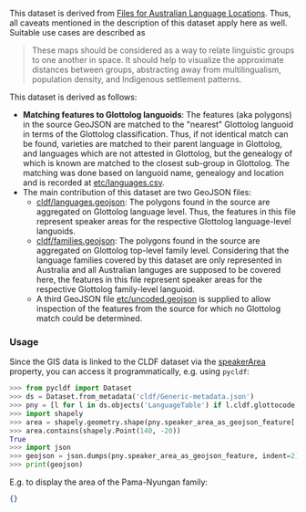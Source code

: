 
This dataset is derived from [Files for Australian Language Locations](https://doi.org/10.5281/zenodo.4898185).
Thus, all caveats mentioned in the description of this dataset apply here as well. Suitable use
cases are described as

> These maps should be considered as a way to relate linguistic groups to one another in space. It 
> should help to visualize the approximate distances between groups, abstracting away from 
> multilingualism, population density, and Indigenous settlement patterns.

This dataset is derived as follows:

- **Matching features to Glottolog languoids**: The features (aka polygons) in the source GeoJSON
  are matched to the "nearest" Glottolog languoid in terms of the Glottolog classification. Thus,
  if not identical match can be found, varieties are matched to their parent language in Glottolog,
  and languages which are not attested in Glottolog, but the genealogy of which is known are matched
  to the closest sub-group in Glottolog. The matching was done based on languoid name, genealogy and
  location and is recorded at [etc/languages.csv](etc/languages.csv).
- The main contribution of this dataset are two GeoJSON files:
  - [cldf/languages.geojson](cldf/languages.geojson): The polygons found in the source are
    aggregated on Glottolog language level. Thus, the features in this file represent speaker areas
    for the respective Glottolog language-level languoids.
  - [cldf/families.geojson](cldf/families.geojson): The polygons found in the source are
    aggregated on Glottolog top-level family level. Considering that the language families covered
    by this dataset are only represented in Australia and all Australian languges are supposed to
    be covered here, the features in this file represent speaker areas for the respective Glottolog
    family-level languoid.
  - A third GeoJSON file [etc/uncoded.geojson](etc/uncoded.geojson) is supplied to allow inspection
    of the features from the source for which no Glottolog match could be determined.


### Usage

Since the GIS data is linked to the CLDF dataset via the [speakerArea](https://github.com/cldf/cldf/tree/master/components/languages#speaker-area)
property, you can access it programmatically, e.g. using `pycldf`:

```python
>>> from pycldf import Dataset
>>> ds = Dataset.from_metadata('cldf/Generic-metadata.json')
>>> pny = [l for l in ds.objects('LanguageTable') if l.cldf.glottocode == 'pama1250'][0]
>>> import shapely
>>> area = shapely.geometry.shape(pny.speaker_area_as_geojson_feature['geometry'])
>>> area.contains(shapely.Point(140, -20))
True
>>> import json
>>> geojson = json.dumps(pny.speaker_area_as_geojson_feature, indent=2)
>>> print(geojson)
```

E.g. to display the area of the Pama-Nyungan family:

```geojson
{}
```